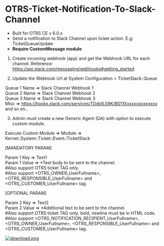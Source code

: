 # OTRS-Ticket-Notification-To-Slack-Channel
- Built for OTRS CE v 6.0.x
- Send a notification to Slack Channel upon ticket action. E.g: TicketQueueUpdate
- **Require CustomMessage module**  

1. Create incoming webhook (app) and get the Webhook URL for each channel. Reference: https://api.slack.com/messaging/webhooks#getting_started  

2. Update the Webhook Url at System Configuration > TicketSlack::Queue

Queue 1 Name => Slack Channel Webhook 1  
Queue 2 Name => Slack Channel Webhook 2  
Queue 3 Name => Slack Channel Webhook 3  
Misc => https://hooks.slack.com/services/TDdsfL09K/B011Xxxxxxxxxxxxxx  
and so on..

3. Admin must create a new Generic Agent (GA) with option to execute custom module.

Execute Custom Module => Module => Kernel::System::Ticket::Event::TicketSlack
	
[MANDATORY PARAM]

Param 1 Key => Text1  
Param 1 Value => *Text body to be sent to the channel.  
#Also support OTRS ticket TAG only.  
#Also support <OTRS_OWNER_UserFullname>, <OTRS_RESPONSIBLE_UserFullname> and <OTRS_CUSTOMER_UserFullname> tag.  
					 
[OPTIONAL PARAM]
	
Param 2 Key => Text2  
Param 2 Value => *Additional text to be sent to the channel.  
#Also support OTRS ticket TAG only. bold, newline must be in HTML code.  
#Also support <OTRS_NOTIFICATION_RECIPIENT_UserFullname>, <OTRS_OWNER_UserFullname>, <OTRS_RESPONSIBLE_UserFullname> and <OTRS_CUSTOMER_UserFullname> tag.


[![download.png](https://i.postimg.cc/KvPLgkSG/download.png)](https://postimg.cc/56tjht2T)
